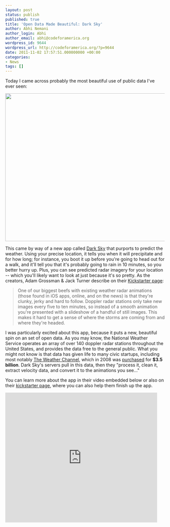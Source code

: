 ```yaml
---
layout: post
status: publish
published: true
title: 'Open Data Made Beautiful: Dark Sky'
author: Abhi Nemani
author_login: Abhi
author_email: abhi@codeforamerica.org
wordpress_id: 9644
wordpress_url: http://codeforamerica.org/?p=9644
date: 2011-11-02 17:57:51.000000000 +00:00
categories:
- News
tags: []
---
```

Today I came across probably the most beautiful use of public data I've ever seen:

<a href="http://codeforamerica.org/wp-content/uploads/2011/11/DarkSkyGraphs.png"><img src="http://codeforamerica.org/wp-content/uploads/2011/11/DarkSkyGraphs.png" alt="" title="DarkSkyGraphs" width="560" height="467" class="aligncenter size-full wp-image-9645" /></a>

This came by way of a new app called <a href="http://www.kickstarter.com/projects/jackadam/dark-sky-hyperlocal-weather-prediction-and-visuali">Dark Sky</a> that purports to predict the weather. Using your precise location, it tells you when it will precipitate and for how long; for instance, you boot it up before you're going to head out for a walk, and it'll tell you that it's probably going to rain in 10 minutes, so you better hurry up. Plus, you can see predicted radar imagery for your location -- which you'll likely want to look at just because it's so pretty. As the creators, Adam Grossman & Jack Turner describe on their <a href="http://www.kickstarter.com/projects/jackadam/dark-sky-hyperlocal-weather-prediction-and-visuali">Kickstarter page</a>:

<blockquote>One of our biggest beefs with existing weather radar animations (those found in iOS apps, online, and on the news) is that they're clunky, jerky and hard to follow. Doppler radar stations only take new images every five to ten minutes, so instead of a smooth animation you're presented with a slideshow of a handful of still images. This makes it hard to get a sense of where the storms are coming from and where they're headed.
</blockquote>

I was particularly excited about this app, because it puts a new, beautiful spin on an set of open data. As you may know, the National Weather Service operates an array of over 140 doppler radar stations throughout the United States, and provides the data free to the general public. What you might not know is that data has given life to many civic startups, including most notably <a href="http://weather.com">The Weather Channel</a>, which in 2008 was <a href="http://www.broadcastingcable.com/article/101180-The_Weather_Channel_Sale_Wraps.php">purchased</a> for <strong>$3.5 billion</strong>. Dark Sky's servers pull in this data, then they "process it, clean it, extract velocity data, and convert it to the animations you see..." 

You can learn more about the app in their video embedded below or also on their <a href="http://www.kickstarter.com/projects/jackadam/dark-sky-hyperlocal-weather-prediction-and-visuali">kickstarter page</a>, where you can also help them finish up the app.

<iframe frameborder="0" height="410px" src="http://www.kickstarter.com/projects/jackadam/dark-sky-hyperlocal-weather-prediction-and-visuali/widget/video.html" width="480px"></iframe>
